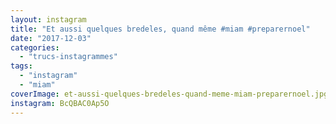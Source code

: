 ```yaml
---
layout: instagram
title: "Et aussi quelques bredeles, quand même #miam #preparernoel"
date: "2017-12-03"
categories: 
  - "trucs-instagrammes"
tags: 
  - "instagram"
  - "miam"
coverImage: et-aussi-quelques-bredeles-quand-meme-miam-preparernoel.jpg
instagram: BcQBAC0Ap5O
---
```

